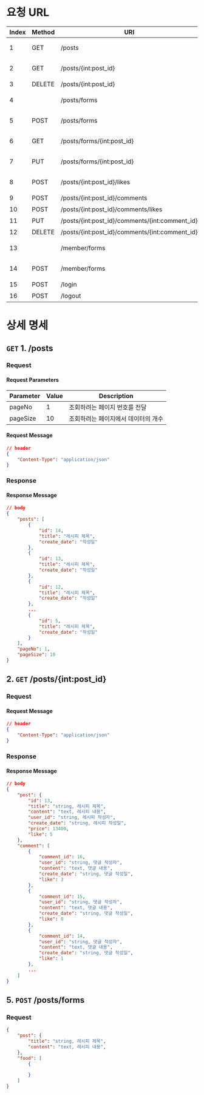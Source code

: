 # 요청 URL

|Index|Method|URI|Description|
|---|---|---|---|
|1|GET|/posts|레시피 리스트 조회|
|2|GET|/posts/{int:post_id}|레시피 상세 조회|
|3|DELETE|/posts/{int:post_id}|레시피 삭제|
|4||/posts/forms|레시피 신규 작성 폼|
|5|POST|/posts/forms|레시피 신규 등록|
|6|GET|/posts/forms/{int:post_id}|레시피 수정 폼|
|7|PUT|/posts/forms/{int:post_id}|레시피 수정 등록|
|8|POST|/posts/{int:post_id}/likes|레시피 좋아요|
|9|POST|/posts/{int:post_id}/comments|댓글 작성|
|10|POST|/posts/{int:post_id}/comments/likes|댓글 좋아요|
|11|PUT|/posts/{int:post_id}/comments/{int:comment_id}|댓글 수정|
|12|DELETE|/posts/{int:post_id}/comments/{int:comment_id}|댓글 삭제|
|13||/member/forms|신규 회원 가입 폼|
|14|POST|/member/forms|신규 회원 가입|
|15|POST|/login|로그인|
|16|POST|/logout|로그아웃|

# 상세 명세
## `GET` 1. /posts
### Request
#### Request Parameters

|Parameter|Value|Description|
|---|---|---|
|pageNo|1|조회하려는 페이지 번호를 전달|
|pageSize|10|조회하려는 페이지에서 데이터의 개수|

#### Request Message

```json
// header
{
	"Content-Type": "application/json"
}
```

### Response
#### Response Message

```json
// body
{
	"posts": [
		{
			"id": 14,
			"title": "레시피 제목",
			"create_date": "작성일"
		},
		{
			"id": 13,
			"title": "레시피 제목",
			"create_date": "작성일"
		},
		{
			"id": 12,
			"title": "레시피 제목",
			"create_date": "작성일"
		},
		...
		{
			"id": 5,
			"title": "레시피 제목",
			"create_date": "작성일"
		}
	],
	"pageNo": 1,
	"pageSize": 10
}
```

## 2. `GET` /posts/{int:post_id}
### Request
#### Request Message

```json
// header
{
	"Content-Type": "application/json"
}
```

### Response
#### Response Message

```json
// body
{
	"post": {
		"id": 13,
		"title": "string, 레시피 제목",
		"content": "text, 레시피 내용",
		"user_id": "string, 레시피 작성자",
		"create_date": "string, 레시피 작성일",
		"price": 13400,
		"like": 5
	},
	"comment": [
		{
			"comment_id": 16,
			"user_id": "string, 댓글 작성자",
			"content": "text, 댓글 내용",
			"create_date": "string, 댓글 작성일",
			"like": 3
		},
		{
			"comment_id": 15,
			"user_id": "string, 댓글 작성자",
			"content": "text, 댓글 내용",
			"create_date": "string, 댓글 작성일",
			"like": 0
		},
		{
			"comment_id": 14,
			"user_id": "string, 댓글 작성자",
			"content": "text, 댓글 내용",
			"create_date": "string, 댓글 작성일",
			"like": 1
		},
		...
	]
}
```

## 5. `POST` /posts/forms
### Request

```json
{
	"post": {
		"title": "string, 레시피 제목",
		"content": "text, 레시피 내용",
	},
	"food": [
		{
			
		}
	]
}
```